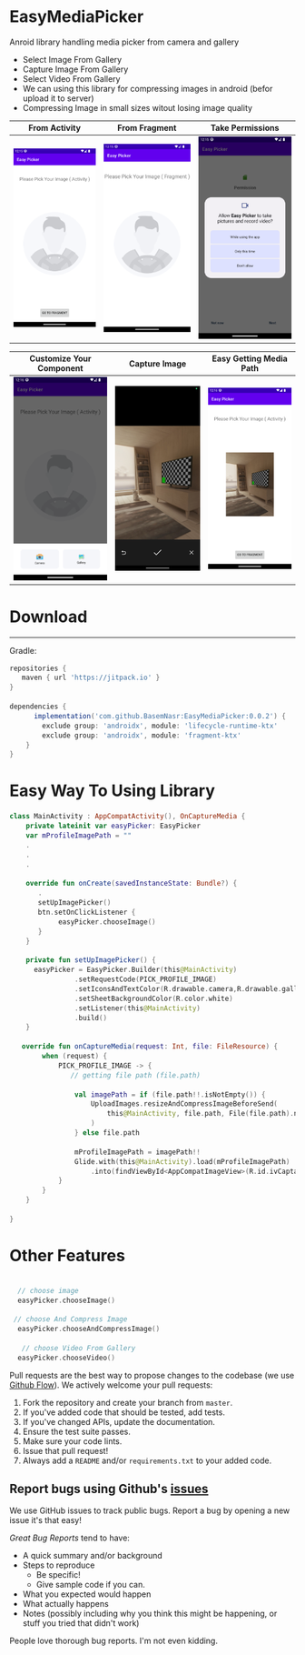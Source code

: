 # EasyMediaPicker
Anroid library handling media picker from camera and gallery

- Select Image From Gallery
- Capture Image From Gallery
- Select Video From Gallery
- We can using this library for compressing images in android (befor upload it to server)
- Compressing Image in small sizes witout losing image quality 


From Activity             |  From Fragment           |  Take Permissions           
:-------------------------:|:-------------------------: |:-------------------------:
<img src="screen1.png" width="300">  |  <img src="screen2.png" width="300">  |  <img src="screen3.png" width="300"> 

 Customize Your Component      |  Capture Image      |  Easy Getting Media Path
|:-------------------------:|:-------------------------: |:-------------------------:
 <img src="screen4.png" width="300">  |  <img src="screen5.png" width="300">  |  <img src="screen6.png" width="300">



# Download
--------
Gradle:

```gradle
repositories {
   maven { url 'https://jitpack.io' }
}

dependencies {
      implementation('com.github.BasemNasr:EasyMediaPicker:0.0.2') {
        exclude group: 'androidx', module: 'lifecycle-runtime-ktx'
        exclude group: 'androidx', module: 'fragment-ktx'
    }
}
```



# Easy Way To Using Library
```kotlin
class MainActivity : AppCompatActivity(), OnCaptureMedia {
    private lateinit var easyPicker: EasyPicker
    var mProfileImagePath = ""
    .
    .
    .
    
    override fun onCreate(savedInstanceState: Bundle?) {
       .
       setUpImagePicker()
       btn.setOnClickListener {
            easyPicker.chooseImage()
       }
    }
    
    private fun setUpImagePicker() {
      easyPicker = EasyPicker.Builder(this@MainActivity)
                .setRequestCode(PICK_PROFILE_IMAGE)
                .setIconsAndTextColor(R.drawable.camera,R.drawable.gallery,R.color.black)
                .setSheetBackgroundColor(R.color.white)
                .setListener(this@MainActivity)
                .build()
    }
    
   override fun onCaptureMedia(request: Int, file: FileResource) {
        when (request) {
            PICK_PROFILE_IMAGE -> {
               // getting file path (file.path)
          
                val imagePath = if (file.path!!.isNotEmpty()) {
                    UploadImages.resizeAndCompressImageBeforeSend(
                        this@MainActivity, file.path, File(file.path).name
                    )
                } else file.path

                mProfileImagePath = imagePath!!
                Glide.with(this@MainActivity).load(mProfileImagePath)
                    .into(findViewById<AppCompatImageView>(R.id.ivCaptainProfileImg))
            }
        }
    }
    
}

```
 
# Other Features
```kotlin
  
  // choose image
  easyPicker.chooseImage()
  
 // choose And Compress Image
  easyPicker.chooseAndCompressImage()
  
   // choose Video From Gallery
  easyPicker.chooseVideo()

```




Pull requests are the best way to propose changes to the codebase (we use [Github Flow](https://guides.github.com/introduction/flow/index.html)). We actively welcome your pull requests:

1. Fork the repository and create your branch from `master`.
2. If you've added code that should be tested, add tests.
3. If you've changed APIs, update the documentation.
4. Ensure the test suite passes.
5. Make sure your code lints.
6. Issue that pull request!
7. Always add a `README` and/or `requirements.txt` to your added code.

## Report bugs using Github's [issues](https://github.com/BasemNasr/EasyMediaPicker/issues)
We use GitHub issues to track public bugs. Report a bug by opening a new issue it's that easy!

*Great Bug Reports* tend to have:

- A quick summary and/or background
- Steps to reproduce
    - Be specific!
    - Give sample code if you can.
- What you expected would happen
- What actually happens
- Notes (possibly including why you think this might be happening, or stuff you tried that didn't work)

People love thorough bug reports. I'm not even kidding.




